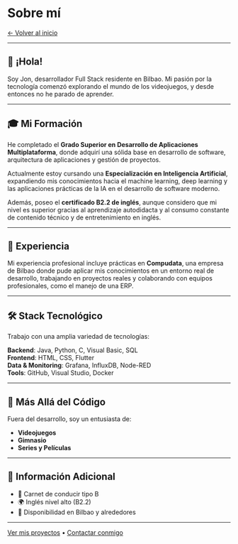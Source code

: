 # Sobre mí

[← Volver al inicio](index.md)

---

## 👋 ¡Hola!

Soy Jon, desarrollador Full Stack residente en Bilbao. Mi pasión por la tecnología comenzó explorando el mundo de los videojuegos, y desde entonces no he parado de aprender.

---

## 🎓 Mi Formación

He completado el **Grado Superior en Desarrollo de Aplicaciones Multiplataforma**, donde adquirí una sólida base en desarrollo de software, arquitectura de aplicaciones y gestión de proyectos.

Actualmente estoy cursando una **Especialización en Inteligencia Artificial**, expandiendo mis conocimientos hacia el machine learning, deep learning y las aplicaciones prácticas de la IA en el desarrollo de software moderno.

Además, poseo el **certificado B2.2 de inglés**, aunque considero que mi nivel es superior gracias al aprendizaje autodidacta y al consumo constante de contenido técnico y de entretenimiento en inglés.

---

## 💼 Experiencia

Mi experiencia profesional incluye prácticas en **Compudata**, una empresa de Bilbao donde pude aplicar mis conocimientos en un entorno real de desarrollo, trabajando en proyectos reales y colaborando con equipos profesionales, como el manejo de una ERP.

---

## 🛠️ Stack Tecnológico

Trabajo con una amplia variedad de tecnologías:

**Backend**: Java, Python, C, Visual Basic, SQL  
**Frontend**: HTML, CSS, Flutter  
**Data & Monitoring**: Grafana, InfluxDB, Node-RED  
**Tools**: GitHub, Visual Studio, Docker

---

## 🌟 Más Allá del Código

Fuera del desarrollo, soy un entusiasta de:

- **Videojuegos**
- **Gimnasio**
- **Series y Películas**

---

## 📄 Información Adicional

- 🚗 Carnet de conducir tipo B
- 🌍 Inglés nivel alto (B2.2)
- 📍 Disponibilidad en Bilbao y alrededores

---

[Ver mis proyectos](proyectos.md) • [Contactar conmigo](contacto.md)
